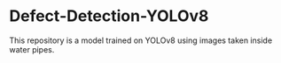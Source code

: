 # Defect-Detection-YOLOv8
This repository is a model trained on YOLOv8 using images taken inside water pipes.
